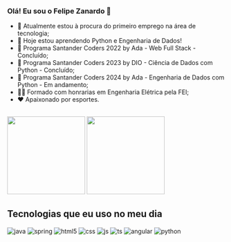 ### Olá! Eu sou o Felipe Zanardo 👋

- 🔭 Atualmente estou à procura do primeiro emprego na área de tecnologia;
- 🌱 Hoje estou aprendendo Python e Engenharia de Dados!
- 📝 Programa Santander Coders 2022 by Ada - Web Full Stack - Concluído;
- 📝 Programa Santander Coders 2023 by DIO - Ciência de Dados com Python - Concluído;
- 📝 Programa Santander Coders 2024 by Ada - Engenharia de Dados com Python - Em andamento;
- 🧑‍🎓 Formado com honrarias em Engenharia Elétrica pela FEI;
- ❤️ Apaixonado por esportes.

<br>

<div>
  <img height="180em" src="https://github-readme-stats.vercel.app/api?username=FelipeBZanardo&show_icons=true&theme=radical">
  <img height="180em" src="https://github-readme-stats.vercel.app/api/top-langs/?username=FelipeBZanardo&layout=compact&theme=radical">
</div>

## Tecnologias que eu uso no meu dia

<div style="display: inline_block">
  <img align="center" alt="java" src="https://img.shields.io/badge/Java-ED8B00?style=for-the-badge&logo=openjdk&logoColor=white" />
  <img align="center" alt="spring" src="https://img.shields.io/badge/Spring-6DB33F?style=for-the-badge&logo=spring&logoColor=white" />
  <img align="center" alt="html5" src="https://img.shields.io/badge/HTML5-E34F26?style=for-the-badge&logo=html5&logoColor=white" />
  <img align="center" alt="css" src="https://img.shields.io/badge/CSS3-1572B6?style=for-the-badge&logo=css3&logoColor=white" />
  <img align="center" alt="js" src="https://img.shields.io/badge/JavaScript-F7DF1E?style=for-the-badge&logo=javascript&logoColor=black" />
  <img align="center" alt="ts" src="https://img.shields.io/badge/TypeScript-007ACC?style=for-the-badge&logo=typescript&logoColor=white" />
  <img align="center" alt="angular" src="https://img.shields.io/badge/Angular-DD0031?style=for-the-badge&logo=angular&logoColor=white" /> 
  <img align="center" alt="python" src="https://img.shields.io/badge/Python-F7DF1E?style=for-the-badge&logo=python" /> 
</div><br/>

